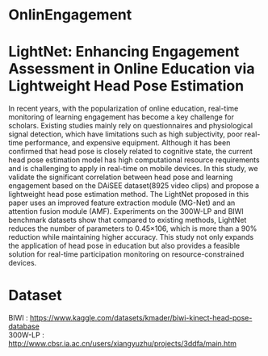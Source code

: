 # OnlinEngagement

# LightNet: Enhancing Engagement Assessment in Online Education via Lightweight Head Pose Estimation


In recent years, with the popularization of online education, real-time monitoring
of learning engagement has become a key challenge for scholars. Existing studies 
mainly rely on questionnaires and physiological signal detection, which have
limitations such as high subjectivity, poor real-time performance, and expensive
equipment. Although it has been confirmed that head pose is closely related to
cognitive state, the current head pose estimation model has high computational
resource requirements and is challenging to apply in real-time on mobile devices.
In this study, we validate the significant correlation between head pose and learning 
engagement based on the DAiSEE dataset(8925 video clips) and propose a
lightweight head pose estimation method. The LightNet proposed in this paper
uses an improved feature extraction module (MG-Net) and an attention fusion
module (AMF). Experiments on the 300W-LP and BIWI benchmark datasets
show that compared to existing methods, LightNet reduces the number of parameters 
to 0.45×106, which is more than a 90% reduction while maintaining higher
accuracy. This study not only expands the application of head pose in education 
but also provides a feasible solution for real-time participation monitoring
on resource-constrained devices.


# Dataset
BIWI : https://www.kaggle.com/datasets/kmader/biwi-kinect-head-pose-database 
<br>
300W-LP : http://www.cbsr.ia.ac.cn/users/xiangyuzhu/projects/3ddfa/main.htm


